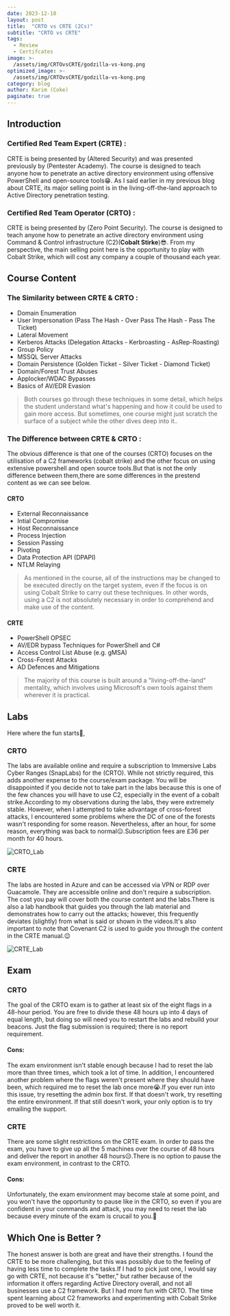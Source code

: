 ```yaml
---
date: 2023-12-10
layout: post
title:  "CRTO vs CRTE (2Cs)"
subtitle: "CRTO vs CRTE"
tags: 
  - Review 
  - Certifcates
image: >- 
  /assets/img/CRTOvsCRTE/godzilla-vs-kong.png
optimized_image: >- 
  /assets/img/CRTOvsCRTE/godzilla-vs-kong.png
category: blog
author: Karim (Coke)
paginate: true
---
```


## Introduction

### Certified Red Team Expert (CRTE) :
CRTE is being presented by (Altered Security) and was presented previously by (Pentester Academy). The course is designed to teach anyone how to penetrate an active directory environment using offensive PowerShell and open-source tools😁. As I said earlier in my previous blog about CRTE, its major selling point is in the living-off-the-land approach to Active Directory penetration testing.

### Certified Red Team Operator (CRTO) :
CRTE is being presented by (Zero Point Security). The course is designed to teach anyone how to penetrate an active directory environment using Command & Control infrastructure (C2)(**Cobalt Stirke**)😎. From my perspective, the main selling point here is the opportunity to play with Cobalt Strike, which will cost any company a couple of thousand each year.

## Course Content

### The Similarity between CRTE & CRTO :
* Domain Enumeration
* User Impersonation (Pass The Hash - Over Pass The Hash - Pass The Ticket)
* Lateral Movement
* Kerberos Attacks (Delegation Attacks - Kerbroasting - AsRep-Roasting)
* Group Policy
* MSSQL Server Attacks
* Domain Persistence (Golden Ticket - Silver Ticket - Diamond Ticket)
* Domain/Forest Trust Abuses
* Applocker/WDAC Bypasses
* Basics of AV/EDR Evasion

> Both courses go through these techniques in some detail, which helps the student understand what's happening and how it could be used to gain more access. But sometimes, one course might just scratch the surface of a subject while the other dives deep into it..

### The Difference between CRTE & CRTO :

The obvious difference is that one of the courses (CRTO) focuses on the utilisation of a C2 frameworks (cobalt strike) and the other focus on using extensive powershell and open source tools.But that is not the only difference between them,there are some differences in the prestend content as we can see below.

#### CRTO
* External Reconnaissance
* Intial Compromise
* Host Reconnaissance
* Process Injection
* Session Passing
* Pivoting
* Data Protection API (DPAPI)
* NTLM Relaying

> As mentioned in the course, all of the instructions may be changed to be executed directly on the target system, even if the focus is on using Cobalt Strike to carry out these techniques. In other words, using a C2 is not absolutely necessary in order to comprehend and make use of the content.

#### CRTE
* PowerShell OPSEC
* AV/EDR bypass Techniques for PowerShell and C#
* Access Control List Abuse (e.g. gMSA)
* Cross-Forest Attacks
* AD Defences and Mitigations

>The majority of this course is built around a "living-off-the-land" mentality, which involves using Microsoft's own tools against them wherever it is practical.

## Labs
Here where the fun starts🤤,

### CRTO
The labs are available online and require a subscription to Immersive Labs Cyber Ranges (SnapLabs) for the (CRTO). While not strictly required, this adds another expense to the course/exam package. You will be disappointed if you decide not to take part in the labs because this is one of the few chances you will have to use C2, especially in the event of a cobalt strike.According to my observations during the labs, they were extremely stable. However, when I attempted to take advantage of cross-forest attacks, I encountered some problems where the DC of one of the forests wasn't responding for some reason. Nevertheless, after an hour, for some reason, everything was back to normal😑.Subscription fees are £36 per month for 40 hours.

![CRTO_Lab](/assets/img/CRTOvsCRTE/CRTO_Lab.png)

### CRTE
The labs are hosted in Azure and can be accessed via VPN or RDP over Guacamole. They are accessible online and don't require a subscription. The cost you pay will cover both the course content and the labs.There is also a lab handbook that guides you through the lab material and demonstrates how to carry out the attacks; however, this frequently deviates (slightly) from what is said or shown in the videos.It's also important to note that Covenant C2 is used to guide you through the content in the CRTE manual.😉

![CRTE_Lab](/assets/img/CRTE/CRTE_Lab.png)

## Exam

### CRTO
The goal of the CRTO exam is to gather at least six of the eight flags in a 48-hour period. You are free to divide these 48 hours up into 4 days of equal length, but doing so will need you to restart the labs and rebuild your beacons. Just the flag submission is required; there is no report requirement.

#### Cons:
The exam environment isn't stable enough because I had to reset the lab more than three times, which took a lot of time. In addition, I encountered another problem where the flags weren't present where they should have been, which required me to reset the lab once more😭.If you ever run into this issue, try resetting the admin box first. If that doesn't work, try resetting the entire environment. If that still doesn't work, your only option is to try emailing the support.

### CRTE
There are some slight restrictions on the CRTE exam. In order to pass the exam, you have to give up all the 5 machines over the course of 48 hours and deliver the report in another 48 hours😥.There is no option to pause the exam environment, in contrast to the CRTO.

#### Cons:
Unfortunately, the exam environment may become stale at some point, and you won't have the opportunity to pause like in the CRTO, so even if you are confident in your commands and attack, you may need to reset the lab because every minute of the exam is crucail to you.😬

## Which One is Better ?
The honest answer is both are great and have their strengths. I found the CRTE to be more challenging, but this was possibly due to the feeling of having less time to complete the tasks.If I had to pick just one, I would say go with CRTE, not because it's "better," but rather because of the information it offers regarding Active Directory overall, and not all businesses use a C2 framework. But I had more fun with CRTO. The time spent learning about C2 frameworks and experimenting with Cobalt Strike proved to be well worth it.
